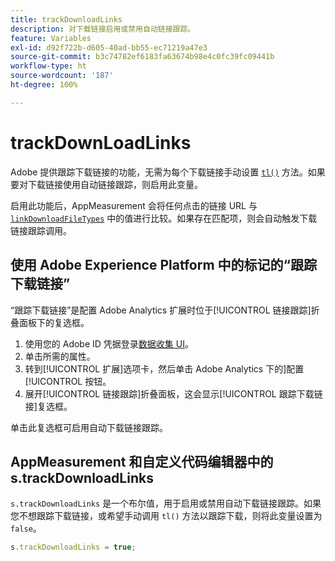 ```yaml
---
title: trackDownloadLinks
description: 对下载链接启用或禁用自动链接跟踪。
feature: Variables
exl-id: d92f722b-d605-40ad-bb55-ec71219a47e3
source-git-commit: b3c74782ef6183fa63674b98e4c0fc39fc09441b
workflow-type: ht
source-wordcount: '187'
ht-degree: 100%

---
```


# trackDownLoadLinks

Adobe 提供跟踪下载链接的功能，无需为每个下载链接手动设置 [`tl()`](../functions/tl-method.md) 方法。如果要对下载链接使用自动链接跟踪，则启用此变量。

启用此功能后，AppMeasurement 会将任何点击的链接 URL 与 [`linkDownloadFileTypes`](linkdownloadfiletypes.md) 中的值进行比较。如果存在匹配项，则会自动触发下载链接跟踪调用。

## 使用 Adobe Experience Platform 中的标记的“跟踪下载链接”

“跟踪下载链接”是配置 Adobe Analytics 扩展时位于[!UICONTROL 链接跟踪]折叠面板下的复选框。

1. 使用您的 Adobe ID 凭据登录[数据收集 UI](https://experience.adobe.com/data-collection)。
2. 单击所需的属性。
3. 转到[!UICONTROL 扩展]选项卡，然后单击 Adobe Analytics 下的]配置[!UICONTROL 按钮。
4. 展开[!UICONTROL 链接跟踪]折叠面板，这会显示[!UICONTROL 跟踪下载链接]复选框。

单击此复选框可启用自动下载链接跟踪。

## AppMeasurement 和自定义代码编辑器中的 s.trackDownloadLinks

`s.trackDownloadLinks` 是一个布尔值，用于启用或禁用自动下载链接跟踪。如果您不想跟踪下载链接，或希望手动调用 `tl()` 方法以跟踪下载，则将此变量设置为 `false`。

```js
s.trackDownloadLinks = true;
```
